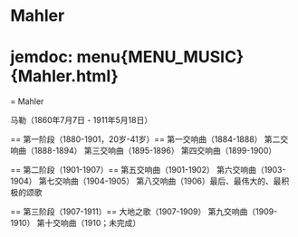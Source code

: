 # Mahler

# jemdoc: menu{MENU_MUSIC}{Mahler.html}
= Mahler

马勒（1860年7月7日 - 1911年5月18日）

== 第一阶段（1880-1901，20岁-41岁）==
第一交响曲（1884-1888）
第二交响曲（1888-1894）
第三交响曲（1895-1896）
第四交响曲（1899-1900）

== 第二阶段（1901-1907）==
第五交响曲（1901-1902）
第六交响曲（1903-1904）
第七交响曲（1904-1905）
第八交响曲（1906）最后、最伟大的、最积极的颂歌

== 第三阶段（1907-1911）==
大地之歌（1907-1909）
第九交响曲（1909-1910）
第十交响曲（1910；未完成）


